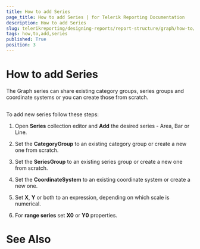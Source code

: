 ```yaml
---
title: How to add Series
page_title: How to add Series | for Telerik Reporting Documentation
description: How to add Series
slug: telerikreporting/designing-reports/report-structure/graph/how-to/how-to-add-series
tags: how,to,add,series
published: True
position: 3
---
```


# How to add Series



The Graph series can share existing category groups, series groups and coordinate systems or you can create those from scratch.

## 

To add new series follow these steps:

1. Open __Series__ collection editor and __Add__ the desired series - Area, Bar or Line.
            

1. Set the __CategoryGroup__ to an existing category group or create a new one from scratch.
            

1. Set the __SeriesGroup__ to an existing series group or create a new one from scratch.
            

1. Set the __CoordinateSystem__ to an existing coordinate system or create a new one.
            

1. Set __X__, __Y__ or both to an expression, depending on which scale is numerical.
            

1. For __range series__ set __X0__ or __Y0__ properties.
            

# See Also

